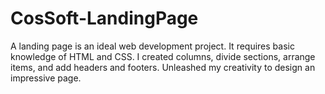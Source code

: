 # CosSoft-LandingPage
A landing page is an ideal web development project. It requires basic
knowledge of HTML and CSS. I created columns, divide
sections, arrange items, and add headers and footers.
Unleashed my creativity to design an impressive page.
